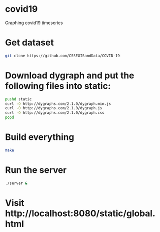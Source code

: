 # covid19
Graphing covid19 timeseries

# Get dataset

```sh
git clone https://github.com/CSSEGISandData/COVID-19
```

# Download dygraph and put the following files into static:

```sh
pushd static
curl -O http://dygraphs.com/2.1.0/dygraph.min.js
curl -O http://dygraphs.com/2.1.0/dygraph.js
curl -O http://dygraphs.com/2.1.0/dygraph.css
popd
```

# Build everything

```sh
make
```

# Run the server
```sh
./server &
```

# Visit http://localhost:8080/static/global.html
